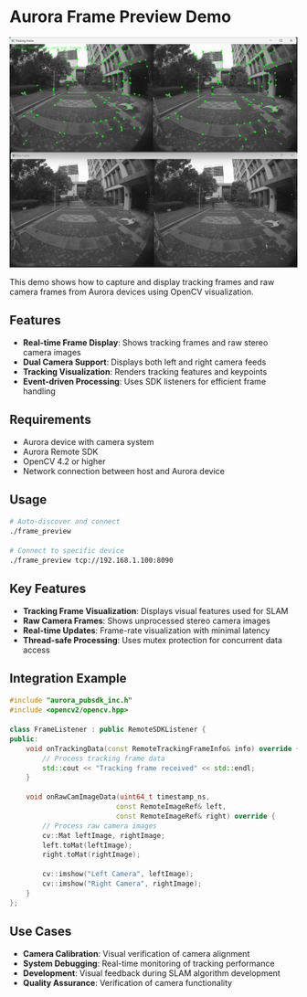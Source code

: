 # Aurora Frame Preview Demo

![Frame Preview Demo](../../res/demo_tracking_prev_full.png)

This demo shows how to capture and display tracking frames and raw camera frames from Aurora devices using OpenCV visualization.

## Features

- **Real-time Frame Display**: Shows tracking frames and raw stereo camera images
- **Dual Camera Support**: Displays both left and right camera feeds
- **Tracking Visualization**: Renders tracking features and keypoints
- **Event-driven Processing**: Uses SDK listeners for efficient frame handling

## Requirements

- Aurora device with camera system
- Aurora Remote SDK
- OpenCV 4.2 or higher
- Network connection between host and Aurora device

## Usage

```bash
# Auto-discover and connect
./frame_preview

# Connect to specific device
./frame_preview tcp://192.168.1.100:8090
```

## Key Features

- **Tracking Frame Visualization**: Displays visual features used for SLAM
- **Raw Camera Frames**: Shows unprocessed stereo camera images
- **Real-time Updates**: Frame-rate visualization with minimal latency
- **Thread-safe Processing**: Uses mutex protection for concurrent data access

## Integration Example

```cpp
#include "aurora_pubsdk_inc.h"
#include <opencv2/opencv.hpp>

class FrameListener : public RemoteSDKListener {
public:
    void onTrackingData(const RemoteTrackingFrameInfo& info) override {
        // Process tracking frame data
        std::cout << "Tracking frame received" << std::endl;
    }
    
    void onRawCamImageData(uint64_t timestamp_ns, 
                          const RemoteImageRef& left, 
                          const RemoteImageRef& right) override {
        // Process raw camera images
        cv::Mat leftImage, rightImage;
        left.toMat(leftImage);
        right.toMat(rightImage);
        
        cv::imshow("Left Camera", leftImage);
        cv::imshow("Right Camera", rightImage);
    }
};
```

## Use Cases

- **Camera Calibration**: Visual verification of camera alignment
- **System Debugging**: Real-time monitoring of tracking performance
- **Development**: Visual feedback during SLAM algorithm development
- **Quality Assurance**: Verification of camera functionality